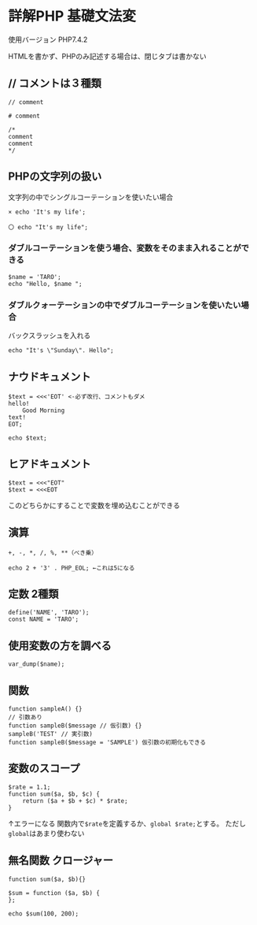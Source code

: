 # 詳解PHP 基礎文法変

使用バージョン PHP7.4.2

HTMLを書かず、PHPのみ記述する場合は、閉じタブは書かない

## // コメントは３種類

```
// comment
```

```
# comment
```

```
/*
comment
comment
*/
```

## PHPの文字列の扱い
文字列の中でシングルコーテーションを使いたい場合

```
× echo 'It's my life';
```
```
〇 echo "It's my life";
```
### ダブルコーテーションを使う場合、変数をそのまま入れることができる
```
$name = 'TARO';
echo "Hello, $name ";
```
### ダブルクォーテーションの中でダブルコーテーションを使いたい場合
バックスラッシュを入れる
```
echo "It's \"Sunday\". Hello";
```

## ナウドキュメント
```
$text = <<<'EOT' <-必ず改行、コメントもダメ
hello!
	Good Morning
text!
EOT;

echo $text;
```
## ヒアドキュメント
```
$text = <<<"EOT"
$text = <<<EOT
```
このどちらかにすることで変数を埋め込むことができる

## 演算
```+, -, *, /, %, **（べき乗）```
```
echo 2 + '3' . PHP_EOL; ←これは5になる
```

## 定数 2種類
```
define('NAME', 'TARO');
const NAME = 'TARO';
```
## 使用変数の方を調べる
```
var_dump($name);
```

## 関数
```
function sampleA() {}
// 引数あり
function sampleB($message // 仮引数) {}
sampleB('TEST' // 実引数)
function sampleB($message = 'SAMPLE') 仮引数の初期化もできる
```
## 変数のスコープ
```
$rate = 1.1;
function sum($a, $b, $c) {
	return ($a + $b + $c) * $rate;
}
```
↑エラーになる
関数内で```$rate```を定義するか、```global $rate;```とする。
ただし```global```はあまり使わない


## 無名関数 クロージャー
```
function sum($a, $b){}

$sum = function ($a, $b) {
};

echo $sum(100, 200);
```
